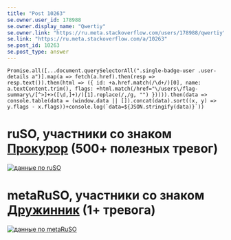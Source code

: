 ```yaml
---
title: "Post 10263"
se.owner.user_id: 178988
se.owner.display_name: "Qwertiy"
se.owner.link: "https://ru.meta.stackoverflow.com/users/178988/qwertiy"
se.link: "https://ru.meta.stackoverflow.com/a/10263"
se.post_id: 10263
se.post_type: answer
---
```

<pre><code>Promise.all([...document.querySelectorAll(".single-badge-user .user-details a")].map(a =&gt; fetch(a.href).then(resp =&gt; resp.text()).then(html =&gt; ({ id: +a.href.match(/\d+/)[0], name: a.textContent.trim(), flags: +html.match(/href="\/users\/flag-summary\/[^&gt;]+&gt;([\d,]+)/)[1].replace(/,/g, "") })))).then(data =&gt; console.table(data = (window.data || []).concat(data).sort((x, y) =&gt; y.flags - x.flags))+console.log(`data=${JSON.stringify(data)}`))
</code></pre>

<h1>ruSO, участники со знаком <a href="//ru.stackoverflow.com/help/badges/76/marshal">Прокурор</a> (500+ полезных тревог)</h1>

<p><a href="https://i.stack.imgur.com/t4v2s.png" rel="nofollow noreferrer"><img src="https://i.stack.imgur.com/t4v2s.png" alt="данные по ruSO"></a></p>

<h1>metaRuSO, участники со знаком <a href="//ru.meta.stackoverflow.com/help/badges/8?page=1">Дружинник</a> (1+ тревогa)</h1>

<p><a href="https://i.stack.imgur.com/Z78iK.png" rel="nofollow noreferrer"><img src="https://i.stack.imgur.com/Z78iK.png" alt="данные по metaRuSO"></a></p>
